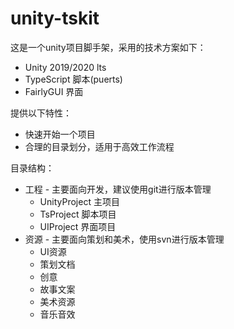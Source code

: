 # unity-tskit



这是一个unity项目脚手架，采用的技术方案如下：

* Unity 2019/2020 lts
* TypeScript 脚本(puerts)
* FairlyGUI 界面



提供以下特性：

* 快速开始一个项目
* 合理的目录划分，适用于高效工作流程






目录结构：

* 工程 - 主要面向开发，建议使用git进行版本管理
  * UnityProject 主项目
  * TsProject 脚本项目
  * UIProject 界面项目
* 资源 - 主要面向策划和美术，使用svn进行版本管理
  * UI资源
  * 策划文档
  * 创意
  * 故事文案
  * 美术资源
  * 音乐音效

